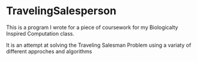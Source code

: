# TravelingSalesperson

This is a program I wrote for a piece of coursework for my Biologicalty Inspired Computation class.

It is an attempt at solving the Traveling Salesman Problem using a variaty of different approches and algorithms
